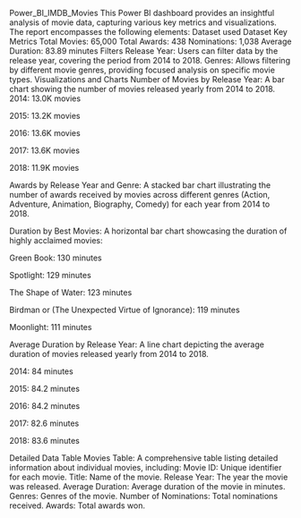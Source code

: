 Power_BI_IMDB_Movies
This Power BI dashboard provides an insightful analysis of movie data, capturing various key metrics and visualizations. The report encompasses the following elements:
Dataset used
Dataset
Key Metrics
Total Movies: 65,000
Total Awards: 438
Nominations: 1,038
Average Duration: 83.89 minutes
Filters
Release Year: Users can filter data by the release year, covering the period from 2014 to 2018.
Genres: Allows filtering by different movie genres, providing focused analysis on specific movie types.
Visualizations and Charts
Number of Movies by Release Year: A bar chart showing the number of movies released yearly from 2014 to 2018.
2014: 13.0K movies

2015: 13.2K movies

2016: 13.6K movies

2017: 13.6K movies

2018: 11.9K movies

Awards by Release Year and Genre: A stacked bar chart illustrating the number of awards received by movies across different genres (Action, Adventure, Animation, Biography, Comedy) for each year from 2014 to 2018.

Duration by Best Movies: A horizontal bar chart showcasing the duration of highly acclaimed movies:

Green Book: 130 minutes

Spotlight: 129 minutes

The Shape of Water: 123 minutes

Birdman or (The Unexpected Virtue of Ignorance): 119 minutes

Moonlight: 111 minutes

Average Duration by Release Year: A line chart depicting the average duration of movies released yearly from 2014 to 2018.

2014: 84 minutes

2015: 84.2 minutes

2016: 84.2 minutes

2017: 82.6 minutes

2018: 83.6 minutes

Detailed Data Table
Movies Table: A comprehensive table listing detailed information about individual movies, including:
Movie ID: Unique identifier for each movie.
Title: Name of the movie.
Release Year: The year the movie was released.
Average Duration: Average duration of the movie in minutes.
Genres: Genres of the movie.
Number of Nominations: Total nominations received.
Awards: Total awards won.
